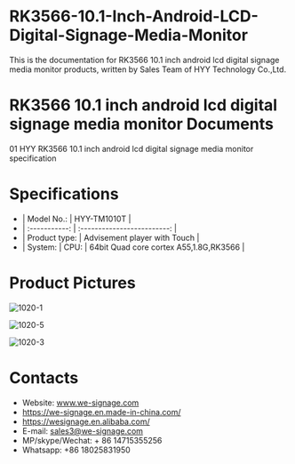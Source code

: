 # RK3566-10.1-Inch-Android-LCD-Digital-Signage-Media-Monitor

This is the documentation for RK3566 10.1 inch android lcd digital signage media monitor products, written by Sales Team of HYY Technology Co.,Ltd.

# RK3566 10.1 inch android lcd digital signage media monitor Documents
01 HYY RK3566 10.1 inch android lcd digital signage media monitor specification 

# Specifications
- | Model No.:      | HYY-TM1010T                                       |
- | :-----------:   | :-------------------------:                       |          
- | Product type:   | Advisement player with Touch                      |
- | System:         | CPU:   | 64bit Quad core cortex A55,1.8G,RK3566   |

# Product Pictures


![1020-1](https://user-images.githubusercontent.com/126669652/223313446-f82631d3-826a-4790-8357-d187618ae12c.jpg)




![1020-5](https://user-images.githubusercontent.com/126669652/223313658-bb160657-3c1b-4c51-9d34-64e6c009a9f9.jpg)





![1020-3](https://user-images.githubusercontent.com/126669652/223313726-a62ace33-b5f9-432c-8907-a54625ed2d91.jpg)





# Contacts
- Website: www.we-signage.com
- https://we-signage.en.made-in-china.com/
- https://wesignage.en.alibaba.com/
- E-mail: sales3@we-signage.com
- MP/skype/Wechat: + 86 14715355256
- Whatsapp: +86 18025831950
